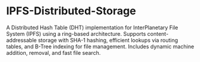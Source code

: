 # IPFS-Distributed-Storage
A Distributed Hash Table (DHT) implementation for InterPlanetary File System (IPFS) using a ring-based architecture. Supports content-addressable storage with SHA-1 hashing, efficient lookups via routing tables, and B-Tree indexing for file management. Includes dynamic machine addition, removal, and fast file search.
